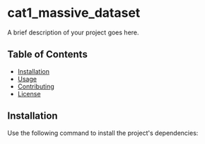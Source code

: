 # cat1_massive_dataset

A brief description of your project goes here.

## Table of Contents

- [Installation](#installation)
- [Usage](#usage)
- [Contributing](#contributing)
- [License](#license)

## Installation

Use the following command to install the project's dependencies:
